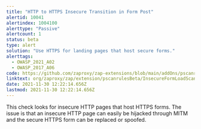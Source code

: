 ```yaml
---
title: "HTTP to HTTPS Insecure Transition in Form Post"
alertid: 10041
alertindex: 1004100
alerttype: "Passive"
alertcount: 1
status: beta
type: alert
solution: "Use HTTPS for landing pages that host secure forms."
alerttags: 
  - OWASP_2021_A02
  - OWASP_2017_A06
code: https://github.com/zaproxy/zap-extensions/blob/main/addOns/pscanrulesBeta/src/main/java/org/zaproxy/zap/extension/pscanrulesBeta/InsecureFormLoadScanRule.java
linktext: org/zaproxy/zap/extension/pscanrulesBeta/InsecureFormLoadScanRule.java
date: 2021-11-30 12:22:14.656Z
lastmod: 2021-11-30 12:22:14.656Z
---
```

This check looks for insecure HTTP pages that host HTTPS forms. The issue is that an insecure HTTP page can easily be hijacked through MITM and the secure HTTPS form can be replaced or spoofed.
